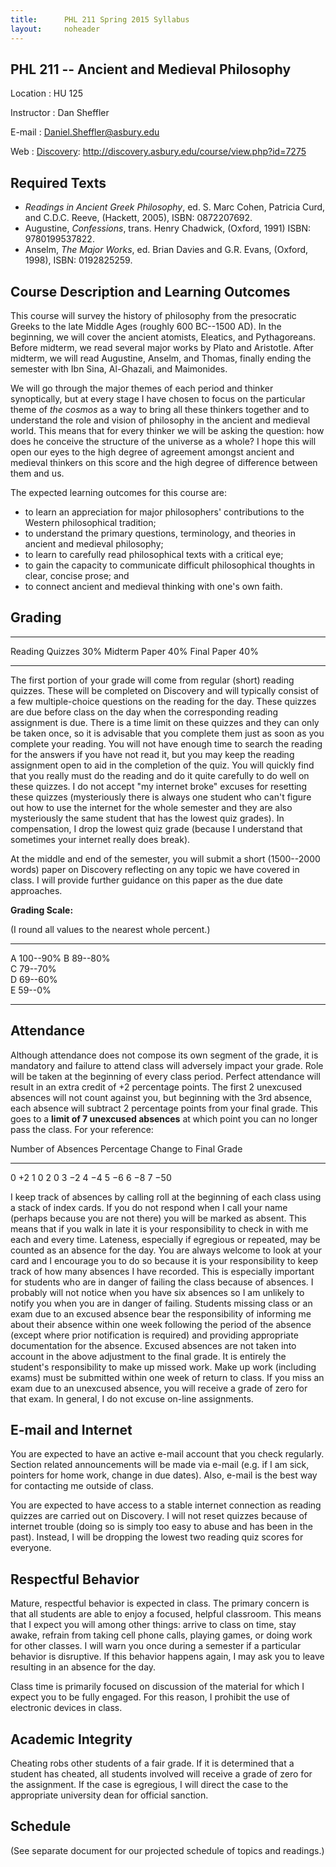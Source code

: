 ```yaml
---
title:      PHL 211 Spring 2015 Syllabus
layout:     noheader
---
```


## PHL 211 -- Ancient and Medieval Philosophy ##

Location
:    HU 125

Instructor
:    Dan Sheffler

E-mail
:    Daniel.Sheffler@asbury.edu

Web
:   [Discovery][disc]: http://discovery.asbury.edu/course/view.php?id=7275

[disc]: http://discovery.asbury.edu/course/view.php?id=7275


## Required Texts ##

- *Readings in Ancient Greek Philosophy*, ed. S. Marc Cohen,
  Patricia Curd, and C.D.C. Reeve, (Hackett, 2005), ISBN: 0872207692.
- Augustine, *Confessions*, trans. Henry Chadwick, (Oxford, 1991)
  ISBN: 9780199537822.
- Anselm, *The Major Works*, ed. Brian Davies and G.R. Evans,
  (Oxford, 1998), ISBN: 0192825259.



## Course Description and Learning Outcomes ##

This course will survey the history of philosophy from the presocratic Greeks to the late Middle Ages (roughly 600 BC--1500 AD).  In the beginning, we will cover the ancient atomists, Eleatics, and Pythagoreans.  Before midterm, we read several major works by Plato and Aristotle.  After midterm, we will read Augustine, Anselm, and Thomas, finally ending the semester with Ibn Sina, Al-Ghazali, and Maimonides.

We will go through the major themes of each period and thinker synoptically, but at every stage I have chosen to focus on the particular theme of *the cosmos* as a way to bring all these thinkers together and to understand the role and vision of philosophy in the ancient and medieval world.  This means that for every thinker we will be asking the question: how does he conceive the structure of the universe as a whole?  I hope this will open our eyes to the high degree of agreement amongst ancient and medieval thinkers on this score and the high degree of difference between them and us.

The expected learning outcomes for this course are:
- to learn an appreciation for major philosophers'
  contributions to the Western philosophical tradition;
- to understand the primary questions, terminology, and
  theories in ancient and medieval philosophy;
- to learn to carefully read philosophical texts with a
  critical eye;
- to gain the capacity to communicate difficult
  philosophical thoughts in clear, concise prose; and
- to connect ancient and medieval thinking with one's own faith.


## Grading ##

----------------- ----
Reading Quizzes   30% 
Midterm Paper     40% 
Final Paper       40% 
----------------- ----


The first portion of your grade will come from regular (short) reading quizzes. These will be completed on Discovery and will typically consist of a few multiple-choice questions on the reading for the day. These quizzes are due before class on the day when the corresponding reading assignment is due. There is a time limit on these quizzes and they can only be taken once, so it is advisable that you complete them just as soon as you complete your reading. You will not have enough time to search the reading for the answers if you have not read it, but you may keep the reading assignment open to aid in the completion of the quiz. You will quickly find that you really must do the reading and do it quite carefully to do well on these quizzes.  I do not accept "my internet broke" excuses for resetting these quizzes (mysteriously there is always one student who can't figure out how to use the internet for the whole semester and they are also mysteriously the same student that has the lowest quiz grades).  In compensation, I drop the lowest quiz grade (because I understand that sometimes your internet really does break).

At the middle and end of the semester, you will submit a short (1500--2000 words) paper on Discovery reflecting on any topic we have covered in class. I will provide further guidance on this paper as the due date approaches.

**Grading Scale:**

(I round all values to the nearest whole percent.)

--- ------------------
A   100--90% 
B   89--80%  
C   79--70%  
D   69--60%  
E   59--0%   
--- ------------------


## Attendance ##

Although attendance does not compose its own segment of the grade, it is mandatory and failure to attend class will adversely impact your grade. Role will be taken at the beginning of every class period. Perfect attendance will result in an extra credit of +2 percentage points. The first 2 unexcused absences will not count against you, but beginning with the 3rd absence, each absence will subtract 2 percentage points from your final grade. This goes to a **limit of 7 unexcused absences** at which point you can no longer pass the class. For your reference:

Number of Absences  Percentage Change to Final Grade 
------------------- ---------------------------------
0                   $+2$
1                   0
2                   0
3                   $-2$
4                   $-4$
5                   $-6$
6                   $-8$
7                   $-50$




I keep track of absences by calling roll at the beginning of each class using a stack of index cards. If you do not respond when I call your name (perhaps because you are not there) you will be marked as absent. This means that if you walk in late it is your responsibility to check in with me each and every time. Lateness, especially if egregious or repeated, may be counted as an absence for the day. You are always welcome to look at your card and I encourage you to do so because it is your responsibility to keep track of how many absences I have recorded. This is especially important for students who are in danger of failing the class because of absences. I probably will not notice when you have six absences so I am unlikely to notify you when you are in danger of failing. Students missing class or an exam due to an excused absence bear the responsibility of informing me about their absence within one week following the period of the absence (except where prior notification is required) and providing appropriate documentation for the absence. Excused absences are not taken into account in the above adjustment to the final grade. It is entirely the student's responsibility to make up missed work. Make up work (including exams) must be submitted within one week of return to class. If you miss an exam due to an unexcused absence, you will receive a grade of zero for that exam. In general, I do not excuse on-line assignments.


## E-mail and Internet ##

You are expected to have an active e-mail account that you check regularly. Section related announcements will be made via e-mail (e.g. if I am sick, pointers for home work, change in due dates). Also, e-mail is the best way for contacting me outside of class.

You are expected to have access to a stable internet connection as reading quizzes are carried out on Discovery.  I will not reset quizzes because of internet trouble (doing so is simply too easy to abuse and has been in the past).  Instead, I will be dropping the lowest two reading quiz scores for everyone.



## Respectful Behavior ##

Mature, respectful behavior is expected in class. The primary concern is that all students are able to enjoy a focused, helpful classroom. This means that I expect you will among other things: arrive to class on time, stay awake, refrain from taking cell phone calls, playing games, or doing work for other classes. I will warn you once during a semester if a particular behavior is disruptive. If this behavior happens again, I may ask you to leave resulting in an absence for the day.

Class time is primarily focused on discussion of the material for which I expect you to be fully engaged. For this reason, I prohibit the use of electronic devices in class.


## Academic Integrity ##

Cheating robs other students of a fair grade. If it is determined that a student has cheated, all students involved will receive a grade of zero for the assignment. If the case is egregious, I will direct the case to the appropriate university dean for official sanction.


## Schedule ##

(See separate document for our projected schedule of topics and readings.)

